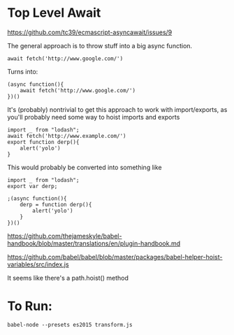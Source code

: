 # Top Level Await

https://github.com/tc39/ecmascript-asyncawait/issues/9

The general approach is to throw stuff into a big async function.

	await fetch('http://www.google.com/')

Turns into:

	(async function(){
		await fetch('http://www.google.com/')
	})()

It's (probably) nontrivial to get this approach to work with import/exports, as you'll probably need some way to hoist imports and exports


	import _ from "lodash";
	await fetch('http://www.example.com/')
	export function derp(){
		alert('yolo')
	}

This would probably be converted into something like

	import _ from "lodash";
	export var derp;

	;(async function(){
		derp = function derp(){
			alert('yolo')
		}
	})()

https://github.com/thejameskyle/babel-handbook/blob/master/translations/en/plugin-handbook.md

https://github.com/babel/babel/blob/master/packages/babel-helper-hoist-variables/src/index.js

It seems like there's a path.hoist() method


# To Run:

	babel-node --presets es2015 transform.js
